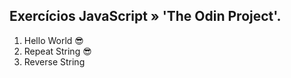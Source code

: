 ## Exercícios JavaScript  » 'The Odin Project'. 

1. Hello World 😎
2. Repeat String 😎
3. Reverse String


